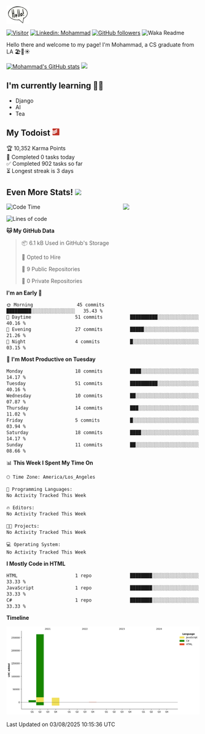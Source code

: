 <img src="assets\giphy.webp" width="60" align="top">

[![Visitor](https://visitor-badge.laobi.icu/badge?page_id=moesheyab.moesheyab)](https://github.com/moesheyab)
[![Linkedin: Mohammad](https://img.shields.io/badge/-Mohammad-blue?style=flat-square&logo=Linkedin&logoColor=white&link=https://www.linkedin.com/in/mohammad-alsheyab-b51311114/)](https://www.linkedin.com/in/mohammad-alsheyab-b51311114/)
 [![GitHub followers](https://img.shields.io/github/followers/moesheyab.svg?style=social&label=Follow)](https://github.com/moesheyab?tab=followers) 
 ![Waka Readme](https://github.com/moesheyab/moesheyab/workflows/Waka%20Readme/badge.svg) 

 
<!-- <a href="https://www.linkedin.com/in/mohammad-alsheyab-b51311114/"><img align="" alt="Mohammad's LinkedIn" width="22px" src="assets\linkedin.svg"/></a>  -->


Hello there and welcome to my page!
I'm Mohammad, a CS graduate from LA 🏖️🌴☀️


[![Mohammad's GitHub stats](https://github-readme-stats.vercel.app/api?username=moesheyab&?count_private=true&show_icons=true&theme=gotham&hide_border=true&custom_title=Qucik+Overview+Of+My+GitHub+Stats)](https://github.com/anuraghazra/github-readme-stats)
<img src="https://media.giphy.com/media/KzJkzjggfGN5Py6nkT/giphy.gif" align="" width="199">
<br/>
<dev>
  <h2> I'm currently learning  👨‍💻 </h2> 
  <ul>
    <li>Django</li>
    <li>AI</li>
    <li>Tea</li>
</ul>
</dev>

<h2>My Todoist <img src="assets\todoist.svg" width="20"></img></h2>

<!-- TODO-IST:START -->
🏆  10,352 Karma Points           
🌸  Completed 0 tasks today           
✅  Completed 902 tasks so far           
⏳  Longest streak is 3 days
<!-- TODO-IST:END -->


## Even More Stats! <img src="https://media.giphy.com/media/UoLt6Tm8wlSnWGfSFs/giphy.gif" width="50" align="">

<img src=https://media.giphy.com/media/lP8xu5t2DLGG045H8F/giphy.gif width="200" align="right">

<!--START_SECTION:waka-->
![Code Time](http://img.shields.io/badge/Code%20Time-12%20hrs%2014%20mins-blue)

![Lines of code](https://img.shields.io/badge/From%20Hello%20World%20I%27ve%20Written-286.9%20thousand%20lines%20of%20code-blue)

**🐱 My GitHub Data** 

> 📦 6.1 kB Used in GitHub's Storage 
 > 
> 💼 Opted to Hire
 > 
> 📜 9 Public Repositories 
 > 
> 🔑 0 Private Repositories 
 > 
**I'm an Early 🐤** 

```text
🌞 Morning                45 commits          █████████░░░░░░░░░░░░░░░░   35.43 % 
🌆 Daytime                51 commits          ██████████░░░░░░░░░░░░░░░   40.16 % 
🌃 Evening                27 commits          █████░░░░░░░░░░░░░░░░░░░░   21.26 % 
🌙 Night                  4 commits           █░░░░░░░░░░░░░░░░░░░░░░░░   03.15 % 
```
📅 **I'm Most Productive on Tuesday** 

```text
Monday                   18 commits          ████░░░░░░░░░░░░░░░░░░░░░   14.17 % 
Tuesday                  51 commits          ██████████░░░░░░░░░░░░░░░   40.16 % 
Wednesday                10 commits          ██░░░░░░░░░░░░░░░░░░░░░░░   07.87 % 
Thursday                 14 commits          ███░░░░░░░░░░░░░░░░░░░░░░   11.02 % 
Friday                   5 commits           █░░░░░░░░░░░░░░░░░░░░░░░░   03.94 % 
Saturday                 18 commits          ████░░░░░░░░░░░░░░░░░░░░░   14.17 % 
Sunday                   11 commits          ██░░░░░░░░░░░░░░░░░░░░░░░   08.66 % 
```


📊 **This Week I Spent My Time On** 

```text
🕑︎ Time Zone: America/Los_Angeles

💬 Programming Languages: 
No Activity Tracked This Week

🔥 Editors: 
No Activity Tracked This Week

🐱‍💻 Projects: 
No Activity Tracked This Week

💻 Operating System: 
No Activity Tracked This Week
```

**I Mostly Code in HTML** 

```text
HTML                     1 repo              ████████░░░░░░░░░░░░░░░░░   33.33 % 
JavaScript               1 repo              ████████░░░░░░░░░░░░░░░░░   33.33 % 
C#                       1 repo              ████████░░░░░░░░░░░░░░░░░   33.33 % 
```



**Timeline**

![Lines of Code chart](https://raw.githubusercontent.com/moesheyab/moesheyab/main/assets/bar_graph.png)


 Last Updated on 03/08/2025 10:15:36 UTC
<!--END_SECTION:waka-->








<!--- 
[![willianrod's wakatime stats](https://github-readme-stats.vercel.app/api/wakatime?username=moesheyab)](https://github.com/anuraghazra/github-readme-stats)
<p align="center">
  <b><em>GitHub Stats:</em></b> <br/>
    <img src="https://github-readme-streak-stats.herokuapp.com/?user=moesheyab" alt="GitHub Stats" /> <br/><br/>
  <b><em>Programming activity (Last 7 days):</em></b> <br/>
    <img src="https://github-readme-stats.vercel.app/api/wakatime?username=moesheyab" alt="WakaTime" />
  </p>
--->



<!---
moesheyab/moesheyab is a ✨ special ✨ repository because its `README.md` (this file) appears on your GitHub profile.
You can click the Preview link to take a look at your changes.
--->
